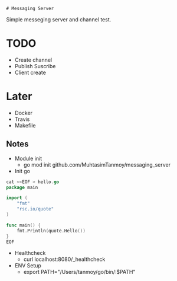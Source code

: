     # Messaging Server

Simple messeging server and channel test.



# TODO
- Create channel
- Publish Suscribe
- Client create



# Later
- Docker
- Travis
- Makefile




## Notes
- Module init 
    -  go mod init github.com/MuhtasimTanmoy/messaging_server
- Init go

```go
cat <<EOF > hello.go
package main

import (
    "fmt"
    "rsc.io/quote"
)

func main() {
    fmt.Println(quote.Hello())
}
EOF
```

- Healthcheck
    - curl localhost:8080/_healthcheck
- ENV Setup
    - export PATH="/Users/tanmoy/go/bin/:$PATH"    